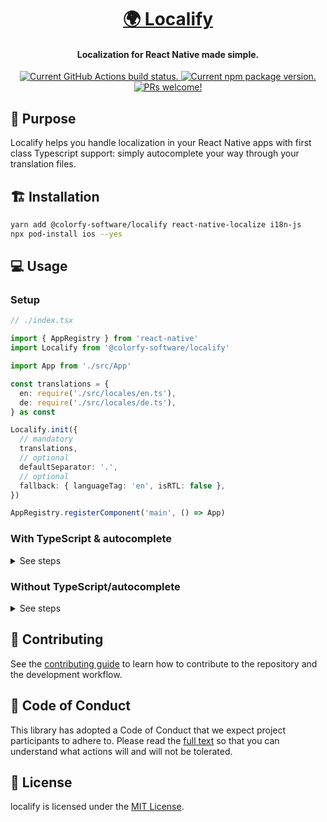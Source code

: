 <h1 align="center">
  <a href="https://github.com/colorfy-software/localify/" target="_blank" rel="noopener noreferrer">
    🌍 Localify
  </a>
</h1>

<h4 align="center">
  <strong>Localization for React Native made simple.</strong>
</h4>

<p align="center">
  <a href="https://github.com/colorfy-software/localify/actions">
    <img src="https://github.com/colorfy-software/localify/workflows/Test%20Suite/badge.svg?branch=main" alt="Current GitHub Actions build status." />
  </a>
  <a href="https://www.npmjs.org/package/@colorfy-software/localify">
    <img src="https://badge.fury.io/js/@colorfy-software%2Flocalify.svg" alt="Current npm package version." />
  </a>
  <a href="https://github.com/colorfy-software/localify/contributing">
    <img src="https://img.shields.io/badge/PRs-welcome-brightgreen.svg" alt="PRs welcome!" />
  </a>
</p>

## 🎯 Purpose

Localify helps you handle localization in your React Native apps with first class Typescript support: simply autocomplete your way through your translation files.

## 🏗️ Installation

```sh
yarn add @colorfy-software/localify react-native-localize i18n-js
npx pod-install ios --yes
```

## 💻 Usage

### Setup

```ts
// ./index.tsx

import { AppRegistry } from 'react-native'
import Localify from '@colorfy-software/localify'

import App from './src/App'

const translations = {
  en: require('./src/locales/en.ts'),
  de: require('./src/locales/de.ts'),
} as const

Localify.init({
  // mandatory
  translations,
  // optional
  defaultSeparator: '.',
  // optional
  fallback: { languageTag: 'en', isRTL: false },
})

AppRegistry.registerComponent('main', () => App)

```

### With TypeScript & autocomplete

<details>
<summary>See steps</summary>

```ts
// ./src/locales/index.ts
import Localify, { ValueMapType, currentLocale, currentLocaleCode } from '@colorfy-software/localify'

// Example of what en.ts has to look like:

// export default {
//   general: {
//     activity: 'Activity',
//     home: 'Home',
//     settings: 'Settings',
//     tips: 'Tips',
//     logout: 'Log out',
//   },
//   errors: {
//     requiredField: 'This field is required',
//     passwordTooLong: 'Password needs to be less than **{{maxLengthValue}}** characters long.',
//     invalidEmail:
//       "Sorry, **{{email}}** is not a valid email address. Please double check the email you've entered and try again.",
//     passwordRules:
//       'Your password must be **at least 8 characters long**, with at least three of the following kinds of characters: **uppercase, lowercase, number, and/or symbols**.',
//   },
// } as const

// 👆 notice the `as const`.

import type en from './en'

type ContextType = keyof typeof en

const getLocalizedString = <
  C extends ContextType,
  K extends keyof typeof en[C],
  V extends ValueMapType<typeof en[C][K] extends string ? typeof en[C][K] : never>,
  R extends typeof en[C][K],
>(
  context: C,
  key: K,
  ...values: keyof V extends never ? [never?] : [V]
): R => Localify.getLocalizedString(context, key, values)

export { currentLocale, currentLocaleCode, getLocalizedString }
```

This is required so that you can define your preferred language for the TypeScript-powered autocompletion. Now, you'd have to import everything from `./src/locales/index.ts` instead of the library, `getLocalizedString()` being the
most important here:

```ts
// ./src/App.tsx
import * as React from 'react'
import { StyleSheet, SafeAreaView, Text } from 'react-native'

import { currentLocale, getLocalizedString } from './locales'

export default function App() {
  return (
    <SafeAreaView style={styles.container}>
      <Text>
        {currentLocale()}
        {getLocalizedString('general', 'home')}
        {getLocalizedString('errors', 'invalidEmail', { email: 'info@colorfy.me' })}
      </Text>
    </SafeAreaView>
  )
}

const styles = StyleSheet.create({
  container: {
    flex: 1,
    alignItems: 'center',
    justifyContent: 'center',
  },
  box: {
    width: 60,
    height: 60,
    marginVertical: 20,
  },
})
```

</details>

### Without TypeScript/autocomplete

<details>
<summary>See steps</summary>

```ts
// ./src/App.tsx
import * as React from 'react'
import Localify from '@colorfy-software/localify'
import { StyleSheet, SafeAreaView, Text } from 'react-native'

export default function App() {
  return (
    <SafeAreaView style={styles.container}>
      <Text>
        {Localify.currentLocale()}
        {Localify.getLocalizedString('general', 'settings')}
        {Localify.getLocalizedString('errors', 'passwordTooLong', { maxLengthValue: '50' })}
      </Text>
    </SafeAreaView>
  )
}

const styles = StyleSheet.create({
  container: {
    flex: 1,
    alignItems: 'center',
    justifyContent: 'center',
  },
  box: {
    width: 60,
    height: 60,
    marginVertical: 20,
  },
})
```
</details>

## 🤝 Contributing

See the [contributing guide](CONTRIBUTING.md) to learn how to contribute to the repository and the development workflow.

## 💖 Code of Conduct

This library has adopted a Code of Conduct that we expect project participants to adhere to. Please read the [full text](https://github.com/colorfy-software/localify/blob/master/CODE_OF_CONDUCT.md) so that you can understand what actions will and will not be tolerated.

## 📰 License

localify is licensed under the [MIT License](https://github.com/colorfy-software/localify/blob/master/LICENSE).
